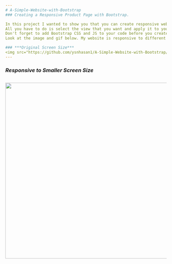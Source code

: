 ```yaml
---
# A-Simple-Website-with-Bootstrap
### Creating a Responsive Product Page with Bootstrap.

In this project I wanted to show you that you can create responsive website very quickly with Bootstrap.
All you have to do is select the view that you want and apply it to your code.
Don't forget to add Bootstrap CSS and JS to your code before you create your website.
Look at the image and gif below. My website is responsive to different screen size.

### ***Original Screen Size***
<img src="https://github.com/ysnhasan1/A-Simple-Website-with-Bootstrap/assets/102024926/df33c736-96fb-47a4-afde-33a1f53dcdc3" width="900"><br />
---
```


### ***Responsive to Smaller Screen Size***
<img src="https://github.com/ysnhasan1/A-Simple-Website-with-Bootstrap/assets/102024926/571ddb62-9295-4462-a86d-4d597ba0d4e5" height="550"><br />
---
